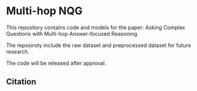 # Multi-hop NQG
This repository contains code and models for the paper: Asking Complex Questions with Multi-hop Answer-focused Reasoning.

The reposiroty include the raw dataset and preprocessed dataset for future research.

The code will be released after approval.


## Citation
```
    
```

